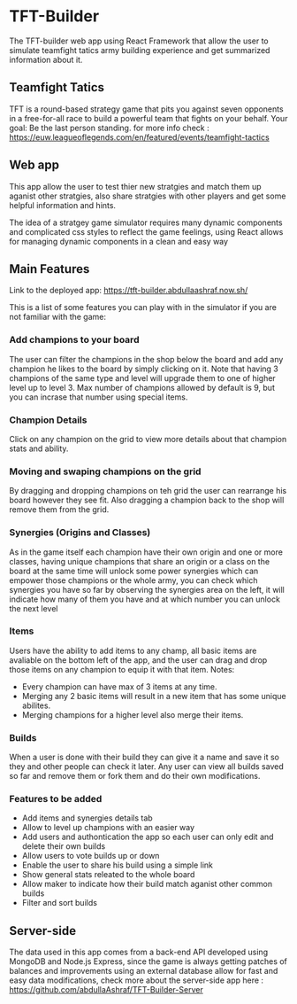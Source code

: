 # TFT-Builder
The TFT-builder web app using React Framework that allow the user to simulate teamfight tatics army building experience and get summarized information about it.

## Teamfight Tatics
TFT is a round-based strategy game that pits you against seven opponents in a free-for-all race to build a powerful team that fights on your behalf. Your goal: Be the last person standing.
for more info check : https://euw.leagueoflegends.com/en/featured/events/teamfight-tactics

## Web app
This app allow the user to test thier new stratgies and match them up aganist other stratgies, also share stratgies with other players and get some helpful information and hints.

The idea of a stratgey game simulator requires many dynamic components and complicated css styles to reflect the game feelings, using React allows for managing dynamic components in a clean and easy way

## Main Features
Link to the deployed app:
https://tft-builder.abdullaashraf.now.sh/

This is a list of some features you can play with in the simulator if you are not familiar with the game:
### Add champions to your board
The user can filter the champions in the shop below the board and add any champion he likes to the board by simply clicking on it.
Note that having 3 champions of the same type and level will upgrade them to one of higher level up to level 3.
Max number of champions allowed by default is 9, but you can incrase that number using special items.

### Champion Details
Click on any champion on the grid to view more details about that champion stats and ability.

### Moving and swaping champions on the grid
By dragging and dropping champions on teh grid the user can rearrange his board however they see fit.
Also dragging a champion back to the shop will remove them from the grid.

### Synergies (Origins and Classes)
As in the game itself each champion have their own origin and one or more classes, having unique champions that share an origin or a class on the board at the same time will unlock some power synergies which can empower those champions or the whole army, you can check which synergies you have so far by observing the synergies area on the left, it will indicate how many of them you have and at which number you can unlock the next level

### Items
Users have the ability to add items to any champ, all basic items are avaliable on the bottom left of the app, and the user can drag and drop those items on any champion to equip it with that item.
Notes:
* Every champion can have max of 3 items at any time.
* Merging any 2 basic items will result in a new item that has some unique abilites.
* Merging champions for a higher level also merge their items.
        
### Builds
When a user is done with their build they can give it a name and save it so they and other people can check it later.
Any user can view all builds saved so far and remove them or fork them and do their own modifications.

### Features to be added
* Add items and synergies details tab
* Allow to level up champions with an easier way
* Add users and authontication the app so each user can only edit and delete their own builds
* Allow users to vote builds up or down
* Enable the user to share his build using a simple link
* Show general stats releated to the whole board
* Allow maker to indicate how their build match aganist other common builds
* Filter and sort builds

## Server-side
The data used in this app comes from a back-end API developed using MongoDB and Node.js Express, since the game is always getting patches of balances and improvements using an external database allow for fast and easy data modifications, check more about the server-side app here : https://github.com/abdullaAshraf/TFT-Builder-Server 
